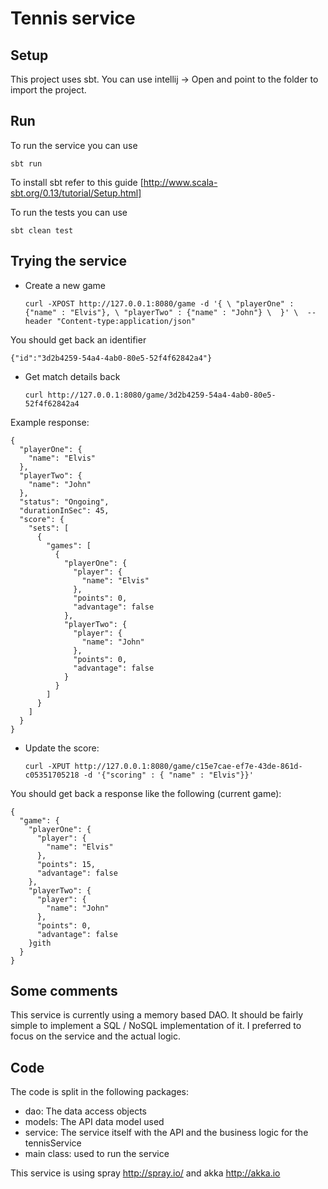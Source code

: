# Tennis service

## Setup

This project uses sbt. You can use intellij -> Open and point to the folder to import the project.

## Run

To run the service you can use

    sbt run
    
To install sbt refer to this guide [http://www.scala-sbt.org/0.13/tutorial/Setup.html]


To run the tests you can use

    sbt clean test


## Trying the service


- Create a new game

    `curl -XPOST http://127.0.0.1:8080/game -d '{ \
        "playerOne" : {"name" : "Elvis"}, \
        "playerTwo" : {"name" : "John"} \ 
        }' \ 
     --header "Content-type:application/json"`


You should get back an identifier
  
    {"id":"3d2b4259-54a4-4ab0-80e5-52f4f62842a4"}
   
   

- Get match details back

    `curl http://127.0.0.1:8080/game/3d2b4259-54a4-4ab0-80e5-52f4f62842a4`
    
Example response:
    
    {
      "playerOne": {
        "name": "Elvis"
      },
      "playerTwo": {
        "name": "John"
      },
      "status": "Ongoing",
      "durationInSec": 45,
      "score": {
        "sets": [
          {
            "games": [
              {
                "playerOne": {
                  "player": {
                    "name": "Elvis"
                  },
                  "points": 0,
                  "advantage": false
                },
                "playerTwo": {
                  "player": {
                    "name": "John"
                  },
                  "points": 0,
                  "advantage": false
                }
              }
            ]
          }
        ]
      }
    }
    
    
- Update the score:

    
    `curl -XPUT http://127.0.0.1:8080/game/c15e7cae-ef7e-43de-861d-c05351705218 -d '{"scoring" : { "name" : "Elvis"}}'`
    
    
You should get back a response like the following (current game):


    {
      "game": {
        "playerOne": {
          "player": {
            "name": "Elvis"
          },
          "points": 15,
          "advantage": false
        },
        "playerTwo": {
          "player": {
            "name": "John"
          },
          "points": 0,
          "advantage": false
        }gith
      }
    }
    
    
    
    
## Some comments

This service is currently using a memory based DAO. It should be fairly simple to implement a SQL / NoSQL implementation of it. I preferred to focus on the service and the actual logic.


## Code

The code is split in the following packages:

- dao: The data access objects
- models: The API data model used
- service: The service itself with the API and the business logic for the tennisService
- main class: used to run the service

This service is using spray http://spray.io/ and akka http://akka.io
 
 


    
    
    
